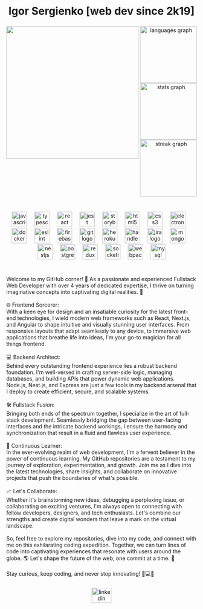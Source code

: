 <h1 align="center">‎‎Igor Sergienko [web dev since 2k19]</h1>

###

<img align="left" height="350" src="https://media.giphy.com/media/qgQUggAC3Pfv687qPC/giphy.gif"  />

###

<div align="center">
  <img src="https://github-readme-stats.vercel.app/api/top-langs?username=spaceholderdjs&locale=en&hide_title=false&layout=compact&card_width=320&langs_count=5&theme=react&hide_border=false&order=2" height="150" alt="languages graph"  />
  <img src="https://github-readme-stats.vercel.app/api?username=spaceholderdjs&hide_title=false&hide_rank=true&show_icons=true&include_all_commits=true&count_private=true&disable_animations=false&theme=react&locale=en&hide_border=false&order=1" height="150" alt="stats graph"  />
  <img src="https://streak-stats.demolab.com?user=spaceholderdjs&locale=en&mode=daily&theme=react&hide_border=false&border_radius=5&order=3" height="150" alt="streak graph"  />
</div>

###

<br clear="both">

<div align="center">
  <img src="https://cdn.jsdelivr.net/gh/devicons/devicon/icons/javascript/javascript-original.svg" height="40" alt="javascript logo"  />
  <img width="12" />
  <img src="https://cdn.jsdelivr.net/gh/devicons/devicon/icons/typescript/typescript-original.svg" height="40" alt="typescript logo"  />
  <img width="12" />
  <img src="https://cdn.jsdelivr.net/gh/devicons/devicon/icons/react/react-original.svg" height="40" alt="react logo"  />
  <img width="12" />
  <img src="https://cdn.jsdelivr.net/gh/devicons/devicon/icons/jest/jest-plain.svg" height="40" alt="jest logo"  />
  <img width="12" />
  <img src="https://cdn.jsdelivr.net/gh/devicons/devicon/icons/storybook/storybook-original.svg" height="40" alt="storybook logo"  />
  <img width="12" />
  <img src="https://cdn.jsdelivr.net/gh/devicons/devicon/icons/html5/html5-original.svg" height="40" alt="html5 logo"  />
  <img width="12" />
  <img src="https://cdn.jsdelivr.net/gh/devicons/devicon/icons/css3/css3-original.svg" height="40" alt="css3 logo"  />
  <img width="12" />
  <img src="https://cdn.jsdelivr.net/gh/devicons/devicon/icons/electron/electron-original.svg" height="40" alt="electron logo"  />
  <img width="12" />
  <img src="https://cdn.jsdelivr.net/gh/devicons/devicon/icons/docker/docker-original.svg" height="40" alt="docker logo"  />
  <img width="12" />
  <img src="https://cdn.jsdelivr.net/gh/devicons/devicon/icons/eslint/eslint-original.svg" height="40" alt="eslint logo"  />
  <img width="12" />
  <img src="https://cdn.jsdelivr.net/gh/devicons/devicon/icons/firebase/firebase-plain.svg" height="40" alt="firebase logo"  />
  <img width="12" />
  <img src="https://cdn.jsdelivr.net/gh/devicons/devicon/icons/git/git-original.svg" height="40" alt="git logo"  />
  <img width="12" />
  <img src="https://cdn.jsdelivr.net/gh/devicons/devicon/icons/heroku/heroku-original.svg" height="40" alt="heroku logo"  />
  <img width="12" />
  <img src="https://cdn.jsdelivr.net/gh/devicons/devicon/icons/handlebars/handlebars-original.svg" height="40" alt="handlebars logo"  />
  <img width="12" />
  <img src="https://cdn.jsdelivr.net/gh/devicons/devicon/icons/jira/jira-original.svg" height="40" alt="jira logo"  />
  <img width="12" />
  <img src="https://cdn.jsdelivr.net/gh/devicons/devicon/icons/mongodb/mongodb-original.svg" height="40" alt="mongodb logo"  />
  <img width="12" />
  <img src="https://cdn.jsdelivr.net/gh/devicons/devicon/icons/nestjs/nestjs-plain.svg" height="40" alt="nestjs logo"  />
  <img width="12" />
  <img src="https://cdn.jsdelivr.net/gh/devicons/devicon/icons/postgresql/postgresql-original.svg" height="40" alt="postgresql logo"  />
  <img width="12" />
  <img src="https://cdn.jsdelivr.net/gh/devicons/devicon/icons/redux/redux-original.svg" height="40" alt="redux logo"  />
  <img width="12" />
  <img src="https://cdn.jsdelivr.net/gh/devicons/devicon/icons/socketio/socketio-original.svg" height="40" alt="socketio logo"  />
  <img width="12" />
  <img src="https://cdn.jsdelivr.net/gh/devicons/devicon/icons/webpack/webpack-original.svg" height="40" alt="webpack logo"  />
  <img width="12" />
  <img src="https://cdn.jsdelivr.net/gh/devicons/devicon/icons/mysql/mysql-original.svg" height="40" alt="mysql logo"  />
</div>

###

<p align="left">‎<br>Welcome to my GitHub corner! 👋 As a passionate and experienced Fullstack Web Developer with over 4 years of dedicated expertise, I thrive on turning imaginative concepts into captivating digital realities. 🚀<br><br>🌐 Frontend Sorcerer:<br>With a keen eye for design and an insatiable curiosity for the latest front-end technologies, I wield modern web frameworks such as React, Next.js, and Angular to shape intuitive and visually stunning user interfaces. From responsive layouts that adapt seamlessly to any device, to immersive web applications that breathe life into ideas, I'm your go-to magician for all things frontend.<br><br>💻 Backend Architect:<br>Behind every outstanding frontend experience lies a robust backend foundation. I'm well-versed in crafting server-side logic, managing databases, and building APIs that power dynamic web applications. Node.js, Nest.js, and Express are just a few tools in my backend arsenal that I deploy to create efficient, secure, and scalable systems.<br><br>🛠️ Fullstack Fusion:<br>Bringing both ends of the spectrum together, I specialize in the art of full-stack development. Seamlessly bridging the gap between user-facing interfaces and the intricate backend workings, I ensure the harmony and synchronization that result in a fluid and flawless user experience.<br><br>🚀 Continuous Learner:<br>In the ever-evolving realm of web development, I'm a fervent believer in the power of continuous learning. My GitHub repositories are a testament to my journey of exploration, experimentation, and growth. Join me as I dive into the latest technologies, share insights, and collaborate on innovative projects that push the boundaries of what's possible.<br><br>📈 Let's Collaborate:<br>Whether it's brainstorming new ideas, debugging a perplexing issue, or collaborating on exciting ventures, I'm always open to connecting with fellow developers, designers, and tech enthusiasts. Let's combine our strengths and create digital wonders that leave a mark on the virtual landscape.<br><br>So, feel free to explore my repositories, dive into my code, and connect with me on this exhilarating coding expedition. Together, we can turn lines of code into captivating experiences that resonate with users around the globe. 🌎 Let's shape the future of the web, one commit at a time. 🌟<br><br>Stay curious, keep coding, and never stop innovating! 🚀💻🎨</p>

###

<div align="center">
  <a href="https://www.linkedin.com/in/space-holder-js/" target="_blank">
    <img src="https://raw.githubusercontent.com/maurodesouza/profile-readme-generator/master/src/assets/icons/social/linkedin/default.svg" width="52" height="40" alt="linkedin logo"  />
  </a>
</div>

###
